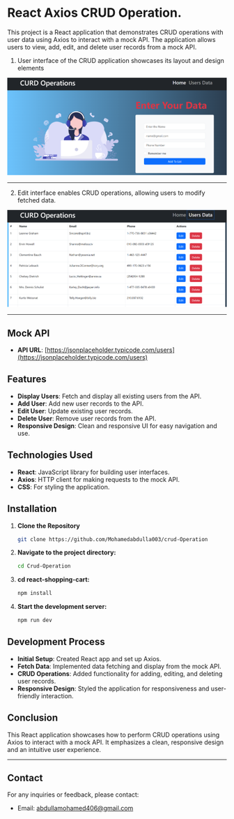# React Axios CRUD Operation.

This project is a React application that demonstrates CRUD operations with user data using Axios to interact with a mock API. The application allows users to view, add, edit, and delete user records from a mock API.

1. User interface of the CRUD application showcases its layout and design elements
   
![UI preview](public/mock/Demo_1.png)

---

2. Edit interface enables CRUD operations, allowing users to modify fetched data.
   
![UI preview](public/mock/Demo_2.png)

---


## Mock API

- **API URL**: [https://jsonplaceholder.typicode.com/users](https://jsonplaceholder.typicode.com/users)

  
## Features

- **Display Users**: Fetch and display all existing users from the API.
- **Add User**: Add new user records to the API.
- **Edit User**: Update existing user records.
- **Delete User**: Remove user records from the API.
- **Responsive Design**: Clean and responsive UI for easy navigation and use.

## Technologies Used

- **React**: JavaScript library for building user interfaces.
- **Axios**: HTTP client for making requests to the mock API.
- **CSS**: For styling the application.

## Installation

1. **Clone the Repository**
   ```bash
   git clone https://github.com/Mohamedabdulla003/crud-Operation

2. **Navigate to the project directory:**
   ```bash
   cd Crud-Operation

3. **cd react-shopping-cart:**
   ```bash
   npm install

4. **Start the development server:**
   ```bash
   npm run dev
   
## Development Process

- **Initial Setup**: Created React app and set up Axios.
- **Fetch Data**: Implemented data fetching and display from the mock API.
- **CRUD Operations**: Added functionality for adding, editing, and deleting user records.
- **Responsive Design**: Styled the application for responsiveness and user-friendly interaction.

## Conclusion

This React application showcases how to perform CRUD operations using Axios to interact with a mock API. It emphasizes a clean, responsive design and an intuitive user experience.

---
## Contact

For any inquiries or feedback, please contact:
- Email: abdullamohamed406@gmail.com